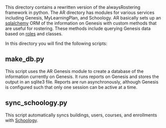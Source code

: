 This directory contains a rewritten version of the alwaysRostering framework in python. The AR directory has modules for various services including Genesis, MyLearningPlan, and Schoology. AR basically sets up an [sqlalchemy](https://www.sqlalchemy.org/) ORM of the information on Genesis with custom methods that are useful for rostering. These methods include querying Genesis data based on [roles](roles.md) and classes.

In this directory you will find the following scripts:

## make_db.py

This script uses the AR Genesis module to create a database of the information currently on Genesis. It runs reports on Genesis and stores the output in an sqlite3 file. Reports are run asynchronously, although Genesis is configured such that only one session can be active at a time.

## sync_schoology.py

This script automatically syncs buildings, users, courses, and enrollments with [Schoology](https://monroetownship.schoology.com). 
